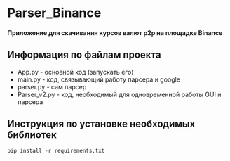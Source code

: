 # Parser_Binance
#### Приложение для скачивания курсов валют p2p на площадке Binance 
## Информация по файлам проекта
  - App.py - основной код (запускать его)  
  - main.py - код, связывающий работу парсера и google  
  - parser.py - сам парсер  
  - Parser_v2.py - код, необходимый для одновременной работы GUI и парсера

## Инструкция по установке необходимых библиотек
```python 
pip install -r requirements.txt
```

